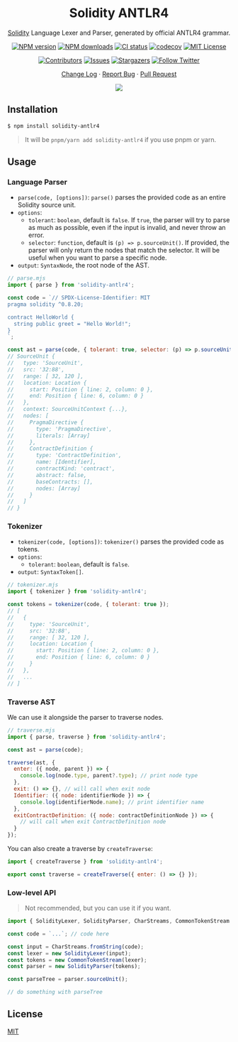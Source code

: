 <div align="center"><a name="readme-top"></a>

<h1>Solidity ANTLR4</h1>

[Solidity](https://soliditylang.org/) Language Lexer and Parser, generated by official ANTLR4 grammar.

[![NPM version][npm-image]][npm-url]
[![NPM downloads][download-image]][download-url]
[![CI status][github-action-image]][github-action-url]
[![codecov][codecov-image]][codecov-url]
[![MIT License][license-shield]][license-url]

[![Contributors][contributors-shield]][contributors-url]
[![Issues][issues-shield]][issues-url]
[![Stargazers][stars-shield]][stars-url]
[![Follow Twitter][twitter-image]][twitter-url]

[Change Log](./CHANGELOG.md) · [Report Bug](https://github.com/jeasonstudio/solidity-antlr4/issues/new) · [Pull Request](https://github.com/jeasonstudio/solidity-antlr4/compare)

![](https://raw.githubusercontent.com/andreasbm/readme/master/assets/lines/rainbow.png)

[npm-image]: https://img.shields.io/npm/v/solidity-antlr4?style=for-the-badge
[npm-url]: http://npmjs.org/package/solidity-antlr4
[download-image]: https://img.shields.io/npm/dm/solidity-antlr4.svg?style=for-the-badge
[download-url]: https://npmjs.org/package/solidity-antlr4
[github-action-image]: https://img.shields.io/github/actions/workflow/status/jeasonstudio/solidity-antlr4/test.yml?style=for-the-badge
[github-action-url]: https://github.com/jeasonstudio/solidity-antlr4/actions?query=workflow=%22test%22
[codecov-image]: https://img.shields.io/codecov/c/github/jeasonstudio/solidity-antlr4/master.svg?style=for-the-badge
[codecov-url]: https://codecov.io/gh/jeasonstudio/solidity-antlr4/branch/master
[license-shield]: https://img.shields.io/github/license/jeasonstudio/solidity-antlr4.svg?style=for-the-badge
[license-url]: https://github.com/jeasonstudio/solidity-antlr4/blob/master/LICENSE

[contributors-shield]: https://img.shields.io/github/contributors/jeasonstudio/solidity-antlr4.svg?style=for-the-badge
[contributors-url]: https://github.com/jeasonstudio/solidity-antlr4/graphs/contributors
[stars-shield]: https://img.shields.io/github/stars/jeasonstudio/solidity-antlr4.svg?style=for-the-badge
[stars-url]: https://github.com/jeasonstudio/solidity-antlr4/stargazers
[issues-shield]: https://img.shields.io/github/issues/jeasonstudio/solidity-antlr4.svg?style=for-the-badge
[issues-url]: https://github.com/jeasonstudio/solidity-antlr4/issues
[twitter-image]: https://img.shields.io/twitter/follow/jeasonstudio?style=for-the-badge&logo=x
[twitter-url]: https://twitter.com/jeasonstudio

</div>

## Installation

```bash
$ npm install solidity-antlr4
```

> It will be `pnpm/yarn add solidity-antlr4` if you use pnpm or yarn.

## Usage

### Language Parser

* `parse(code, [options])`: `parse()` parses the provided code as an entire Solidity source unit.
* `options`:
  * `tolerant`: `boolean`, default is `false`. If `true`, the parser will try to parse as much as possible, even if the input is invalid, and never throw an error.
  * `selector`: `function`, default is `(p) => p.sourceUnit()`. If provided, the parser will only return the nodes that match the selector. It will be useful when you want to parse a specific node.
* `output`: `SyntaxNode`, the root node of the AST.

```js
// parse.mjs
import { parse } from 'solidity-antlr4';

const code = `// SPDX-License-Identifier: MIT
pragma solidity ^0.8.20;

contract HelloWorld {
  string public greet = "Hello World!";
}
`;

const ast = parse(code, { tolerant: true, selector: (p) => p.sourceUnit() });
// SourceUnit {
//   type: 'SourceUnit',
//   src: '32:88',
//   range: [ 32, 120 ],
//   location: Location {
//     start: Position { line: 2, column: 0 },
//     end: Position { line: 6, column: 0 }
//   },
//   context: SourceUnitContext {...},
//   nodes: [
//     PragmaDirective {
//       type: 'PragmaDirective',
//       literals: [Array]
//     },
//     ContractDefinition {
//       type: 'ContractDefinition',
//       name: [Identifier],
//       contractKind: 'contract',
//       abstract: false,
//       baseContracts: [],
//       nodes: [Array]
//     }
//   ]
// }
```

### Tokenizer

* `tokenizer(code, [options])`: `tokenizer()` parses the provided code as tokens.
* `options`:
  * `tolerant`: `boolean`, default is `false`.
* `output`: `SyntaxToken[]`.

```js
// tokenizer.mjs
import { tokenizer } from 'solidity-antlr4';

const tokens = tokenizer(code, { tolerant: true });
// [
//   {
//     type: 'SourceUnit',
//     src: '32:88',
//     range: [ 32, 120 ],
//     location: Location {
//       start: Position { line: 2, column: 0 },
//       end: Position { line: 6, column: 0 }
//     }
//   },
//   ...
// ]
```

### Traverse AST

We can use it alongside the parser to traverse nodes.

```js
// traverse.mjs
import { parse, traverse } from 'solidity-antlr4';

const ast = parse(code);

traverse(ast, {
  enter: ({ node, parent }) => {
    console.log(node.type, parent?.type); // print node type
  },
  exit: () => {}, // will call when exit node
  Identifier: ({ node: identifierNode }) => {
    console.log(identifierNode.name); // print identifier name
  },
  exitContractDefinition: ({ node: contractDefinitionNode }) => {
    // will call when exit ContractDefinition node
  }
});
```

You can also create a traverse by `createTraverse`:

```js
import { createTraverse } from 'solidity-antlr4';

export const traverse = createTraverse({ enter: () => {} });
```

### Low-level API

> Not recommended, but you can use it if you want.

```ts
import { SolidityLexer, SolidityParser, CharStreams, CommonTokenStream } from 'solididty-antlr4';

const code = `...`; // code here

const input = CharStreams.fromString(code);
const lexer = new SolidityLexer(input);
const tokens = new CommonTokenStream(lexer);
const parser = new SolidityParser(tokens);

const parseTree = parser.sourceUnit();

// do something with parseTree
```

## License

[MIT](./LICENSE)
